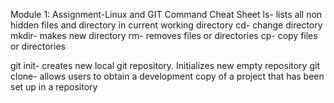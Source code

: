 Module 1: Assignment-Linux and GIT Command Cheat Sheet
ls- lists all non hidden files and directory in current working directory
cd- change directory
mkdir- makes new directory 
rm- removes files or directories
cp- copy files or directories


git init- creates new local git repository. Initializes new empty repository
git clone- allows users to obtain a development copy of a project that has been set up in a repository
